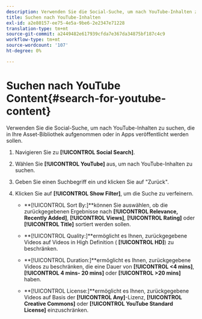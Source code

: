 ```yaml
---
description: Verwenden Sie die Social-Suche, um nach YouTube-Inhalten zu suchen, die in Ihre Asset-Bibliothek aufgenommen oder in Apps veröffentlicht werden sollen.
title: Suchen nach YouTube-Inhalten
exl-id: a2e80157-ee75-4e5a-9be6-2e2347e71228
translation-type: tm+mt
source-git-commit: a2449482e617939cfda7e367da34875bf187c4c9
workflow-type: tm+mt
source-wordcount: '107'
ht-degree: 0%

---
```


# Suchen nach YouTube Content{#search-for-youtube-content}

Verwenden Sie die Social-Suche, um nach YouTube-Inhalten zu suchen, die in Ihre Asset-Bibliothek aufgenommen oder in Apps veröffentlicht werden sollen.

1. Navigieren Sie zu **[!UICONTROL Social Search]**.
1. Wählen Sie **[!UICONTROL YouTube]** aus, um nach YouTube-Inhalten zu suchen.
1. Geben Sie einen Suchbegriff ein und klicken Sie auf &quot;Zurück&quot;.
1. Klicken Sie auf **[!UICONTROL Show Filter]**, um die Suche zu verfeinern.

   * **[!UICONTROL Sort By:]**können Sie auswählen, ob die zurückgegebenen Ergebnisse nach **[!UICONTROL Relevance, Recently Added]**, **[!UICONTROL Views]**, **[!UICONTROL Rating]** oder **[!UICONTROL Title]** sortiert werden sollen.

   * **[!UICONTROL Quality:]**ermöglicht es Ihnen, zurückgegebene Videos auf Videos in High Definition ( **[!UICONTROL HD]**) zu beschränken.

   * **[!UICONTROL Duration:]**ermöglicht es Ihnen, zurückgegebene Videos zu beschränken, die eine Dauer von **[!UICONTROL <4 mins]**, **[!UICONTROL 4 mins- 20 mins]** oder **[!UICONTROL >20 mins]** haben.

   * **[!UICONTROL License:]**ermöglicht es Ihnen, zurückgegebene Videos auf Basis der **[!UICONTROL Any]**-Lizenz, **[!UICONTROL Creative Commons]** oder **[!UICONTROL YouTube Standard License]** einzuschränken.
